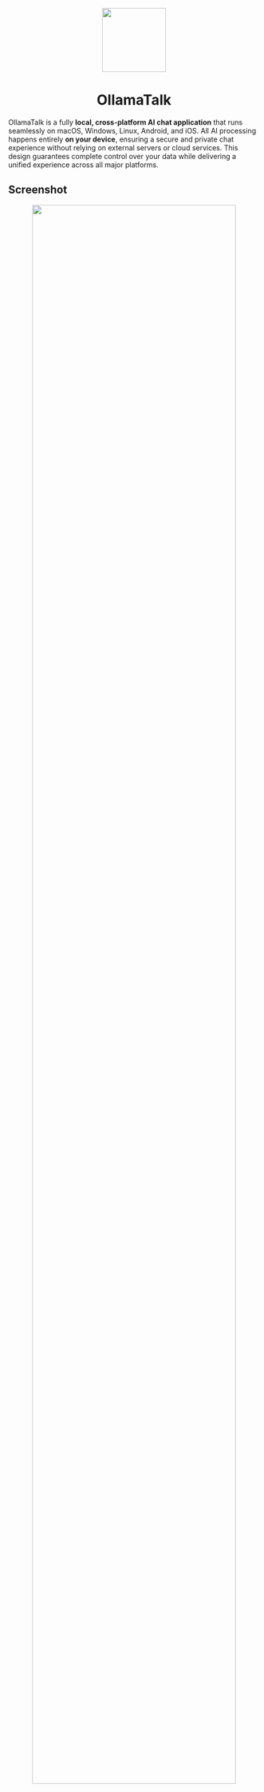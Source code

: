<p align="center">
  <img src="https://github.com/shinhyo/OllamaTalk/blob/v0.1.0/assets/images/app_icon_light.png?raw=true" height="128">
  <h1 align="center">OllamaTalk</h1>
</p>

OllamaTalk is a fully **local, cross-platform AI chat application** that runs seamlessly on macOS,
Windows, Linux, Android, and iOS. All AI processing happens entirely **on your device**, ensuring a
secure and private chat experience without relying on external servers or cloud services. This
design guarantees complete control over your data while delivering a unified experience across all
major platforms.

## Screenshot

<p align="center">
  <img src="https://github.com/shinhyo/OllamaTalk/blob/develop/.github/art/screenshot.png?raw=true" width="90%">
</p>

## Cross-Platform Support

- macOS
- Windows
- Linux
- Web
- Android
- iOS

## Installation

### Step 1: Install Ollama Server

- Download and install Ollama from the [official download page](https://ollama.com/download).

### Step 2: Download AI Models

- Browse and download your preferred models from
  the [Ollama Model Hub](https://ollama.com/search).  
  Examples: deepseek-r1, llama, mistral, qwen, gemma2, llava, and more.

### Step 3: Start Ollama Server

#### Default Local Setup

```bash
ollama serve  # Defaults to http://localhost:11434
```

#### Cross-Device Access Setup

```bash
OLLAMA_HOST=0.0.0.0:11434 ollama serve  # Enables access from mobile devices
```

**Mobile Device Configuration**:

- When using OllamaTalk on mobile devices (Android/iOS):
  1. Use the cross-device access configuration on your server
  2. In the OllamaTalk mobile app settings:

  - Navigate to settings
  - Enter server IP as: `http://<server-ip>:11434`
  - Replace `<server-ip>` with your server's local network IP

**Network Requirements**:

- Server and mobile device must be on the same local network

### Step 4: Run the Application

1. Visit the [OllamaTalk Releases](https://github.com/shinhyo/OllamaTalk/releases) page.
2. Download the latest version for your platform

### Step 5: Launch OllamaTalk

1. Open the installed application.
2. Connect to your local Ollama server.
3. Start chatting with AI.

> **Note:** Ensure that the Ollama server is running before launching the application.

## License

This project is licensed under the MIT License.

## Support

- Report bugs and suggest features through GitHub Issues.
- Contributions via Pull Requests are welcome!